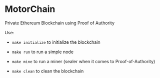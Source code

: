 # MotorChain
Private Ethereum Blockchain using Proof of Authority

Use: 

* `make initialize` to initialize the blockchain
  
* `make run` to run a simple node

* `make mine` to run a miner (sealer when it comes to Proof-of-Authority)
  
* `make clean` to clean the blockchain
